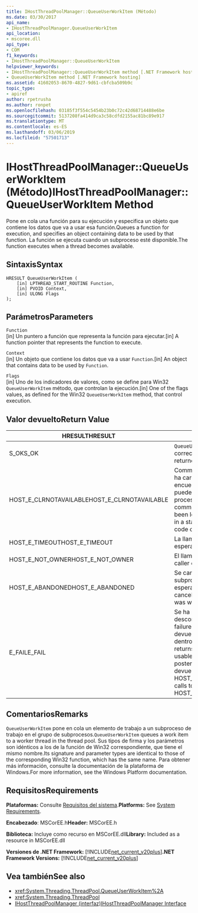 ```yaml
---
title: IHostThreadPoolManager::QueueUserWorkItem (Método)
ms.date: 03/30/2017
api_name:
- IHostThreadPoolManager.QueueUserWorkItem
api_location:
- mscoree.dll
api_type:
- COM
f1_keywords:
- IHostThreadPoolManager::QueueUserWorkItem
helpviewer_keywords:
- IHostThreadPoolManager::QueueUserWorkItem method [.NET Framework hosting]
- QueueUserWorkItem method [.NET Framework hosting]
ms.assetid: 41602053-8670-4827-9d61-cbfcba509b9c
topic_type:
- apiref
author: rpetrusha
ms.author: ronpet
ms.openlocfilehash: 03185f3f554c5454b23b0c72c42d68714488e6be
ms.sourcegitcommit: 5137208fa414d9ca3c58cdfd2155ac81bc89e917
ms.translationtype: MT
ms.contentlocale: es-ES
ms.lasthandoff: 03/06/2019
ms.locfileid: "57501713"
---
```

# <a name="ihostthreadpoolmanagerqueueuserworkitem-method"></a><span data-ttu-id="5de8d-102">IHostThreadPoolManager::QueueUserWorkItem (Método)</span><span class="sxs-lookup"><span data-stu-id="5de8d-102">IHostThreadPoolManager::QueueUserWorkItem Method</span></span>
<span data-ttu-id="5de8d-103">Pone en cola una función para su ejecución y especifica un objeto que contiene los datos que va a usar esa función.</span><span class="sxs-lookup"><span data-stu-id="5de8d-103">Queues a function for execution, and specifies an object containing data to be used by that function.</span></span> <span data-ttu-id="5de8d-104">La función se ejecuta cuando un subproceso esté disponible.</span><span class="sxs-lookup"><span data-stu-id="5de8d-104">The function executes when a thread becomes available.</span></span>  
  
## <a name="syntax"></a><span data-ttu-id="5de8d-105">Sintaxis</span><span class="sxs-lookup"><span data-stu-id="5de8d-105">Syntax</span></span>  
  
```  
HRESULT QueueUserWorkItem (  
    [in] LPTHREAD_START_ROUTINE Function,  
    [in] PVOID Context,  
    [in] ULONG Flags  
);  
```  
  
## <a name="parameters"></a><span data-ttu-id="5de8d-106">Parámetros</span><span class="sxs-lookup"><span data-stu-id="5de8d-106">Parameters</span></span>  
 `Function`  
 <span data-ttu-id="5de8d-107">[in] Un puntero a función que representa la función para ejecutar.</span><span class="sxs-lookup"><span data-stu-id="5de8d-107">[in] A function pointer that represents the function to execute.</span></span>  
  
 `Context`  
 <span data-ttu-id="5de8d-108">[in] Un objeto que contiene los datos que va a usar `Function`.</span><span class="sxs-lookup"><span data-stu-id="5de8d-108">[in] An object that contains data to be used by `Function`.</span></span>  
  
 `Flags`  
 <span data-ttu-id="5de8d-109">[in] Uno de los indicadores de valores, como se define para Win32 `QueueUserWorkItem` método, que controlan la ejecución.</span><span class="sxs-lookup"><span data-stu-id="5de8d-109">[in] One of the flags values, as defined for the Win32 `QueueUserWorkItem` method, that control execution.</span></span>  
  
## <a name="return-value"></a><span data-ttu-id="5de8d-110">Valor devuelto</span><span class="sxs-lookup"><span data-stu-id="5de8d-110">Return Value</span></span>  
  
|<span data-ttu-id="5de8d-111">HRESULT</span><span class="sxs-lookup"><span data-stu-id="5de8d-111">HRESULT</span></span>|<span data-ttu-id="5de8d-112">Descripción</span><span class="sxs-lookup"><span data-stu-id="5de8d-112">Description</span></span>|  
|-------------|-----------------|  
|<span data-ttu-id="5de8d-113">S_OK</span><span class="sxs-lookup"><span data-stu-id="5de8d-113">S_OK</span></span>|<span data-ttu-id="5de8d-114">`QueueUserWorkItem` se devolvió correctamente.</span><span class="sxs-lookup"><span data-stu-id="5de8d-114">`QueueUserWorkItem` returned successfully.</span></span>|  
|<span data-ttu-id="5de8d-115">HOST_E_CLRNOTAVAILABLE</span><span class="sxs-lookup"><span data-stu-id="5de8d-115">HOST_E_CLRNOTAVAILABLE</span></span>|<span data-ttu-id="5de8d-116">Common language runtime (CLR) no se ha cargado en un proceso o el CLR se encuentra en un estado en el que no se puede ejecutar código administrado o procesar la llamada correctamente.</span><span class="sxs-lookup"><span data-stu-id="5de8d-116">The common language runtime (CLR) has not been loaded into a process, or the CLR is in a state in which it cannot run managed code or process the call successfully.</span></span>|  
|<span data-ttu-id="5de8d-117">HOST_E_TIMEOUT</span><span class="sxs-lookup"><span data-stu-id="5de8d-117">HOST_E_TIMEOUT</span></span>|<span data-ttu-id="5de8d-118">La llamada ha agotado el tiempo de espera.</span><span class="sxs-lookup"><span data-stu-id="5de8d-118">The call timed out.</span></span>|  
|<span data-ttu-id="5de8d-119">HOST_E_NOT_OWNER</span><span class="sxs-lookup"><span data-stu-id="5de8d-119">HOST_E_NOT_OWNER</span></span>|<span data-ttu-id="5de8d-120">El llamador no posee el bloqueo.</span><span class="sxs-lookup"><span data-stu-id="5de8d-120">The caller does not own the lock.</span></span>|  
|<span data-ttu-id="5de8d-121">HOST_E_ABANDONED</span><span class="sxs-lookup"><span data-stu-id="5de8d-121">HOST_E_ABANDONED</span></span>|<span data-ttu-id="5de8d-122">Se canceló un evento mientras un subproceso bloqueado o fibra estaba esperando en ella.</span><span class="sxs-lookup"><span data-stu-id="5de8d-122">An event was canceled while a blocked thread or fiber was waiting on it.</span></span>|  
|<span data-ttu-id="5de8d-123">E_FAIL</span><span class="sxs-lookup"><span data-stu-id="5de8d-123">E_FAIL</span></span>|<span data-ttu-id="5de8d-124">Se ha producido un error irrecuperable desconocido.</span><span class="sxs-lookup"><span data-stu-id="5de8d-124">An unknown catastrophic failure occurred.</span></span> <span data-ttu-id="5de8d-125">Cuando un método devuelve E_FAIL, CLR ya no es utilizable dentro del proceso.</span><span class="sxs-lookup"><span data-stu-id="5de8d-125">When a method returns E_FAIL, the CLR is no longer usable within the process.</span></span> <span data-ttu-id="5de8d-126">Las llamadas posteriores a métodos de hospedaje devuelven HOST_E_CLRNOTAVAILABLE.</span><span class="sxs-lookup"><span data-stu-id="5de8d-126">Subsequent calls to hosting methods return HOST_E_CLRNOTAVAILABLE.</span></span>|  
  
## <a name="remarks"></a><span data-ttu-id="5de8d-127">Comentarios</span><span class="sxs-lookup"><span data-stu-id="5de8d-127">Remarks</span></span>  
 <span data-ttu-id="5de8d-128">`QueueUserWorkItem` pone en cola un elemento de trabajo a un subproceso de trabajo en el grupo de subprocesos.</span><span class="sxs-lookup"><span data-stu-id="5de8d-128">`QueueUserWorkItem` queues a work item to a worker thread in the thread pool.</span></span> <span data-ttu-id="5de8d-129">Sus tipos de firma y los parámetros son idénticos a los de la función de Win32 correspondiente, que tiene el mismo nombre.</span><span class="sxs-lookup"><span data-stu-id="5de8d-129">Its signature and parameter types are identical to those of the corresponding Win32 function, which has the same name.</span></span> <span data-ttu-id="5de8d-130">Para obtener más información, consulte la documentación de la plataforma de Windows.</span><span class="sxs-lookup"><span data-stu-id="5de8d-130">For more information, see the Windows Platform documentation.</span></span>  
  
## <a name="requirements"></a><span data-ttu-id="5de8d-131">Requisitos</span><span class="sxs-lookup"><span data-stu-id="5de8d-131">Requirements</span></span>  
 <span data-ttu-id="5de8d-132">**Plataformas:** Consulte [Requisitos del sistema](../../../../docs/framework/get-started/system-requirements.md).</span><span class="sxs-lookup"><span data-stu-id="5de8d-132">**Platforms:** See [System Requirements](../../../../docs/framework/get-started/system-requirements.md).</span></span>  
  
 <span data-ttu-id="5de8d-133">**Encabezado**: MSCorEE.h</span><span class="sxs-lookup"><span data-stu-id="5de8d-133">**Header:** MSCorEE.h</span></span>  
  
 <span data-ttu-id="5de8d-134">**Biblioteca:** Incluye como recurso en MSCorEE.dll</span><span class="sxs-lookup"><span data-stu-id="5de8d-134">**Library:** Included as a resource in MSCorEE.dll</span></span>  
  
 <span data-ttu-id="5de8d-135">**Versiones de .NET Framework:** [!INCLUDE[net_current_v20plus](../../../../includes/net-current-v20plus-md.md)]</span><span class="sxs-lookup"><span data-stu-id="5de8d-135">**.NET Framework Versions:** [!INCLUDE[net_current_v20plus](../../../../includes/net-current-v20plus-md.md)]</span></span>  
  
## <a name="see-also"></a><span data-ttu-id="5de8d-136">Vea también</span><span class="sxs-lookup"><span data-stu-id="5de8d-136">See also</span></span>
- <xref:System.Threading.ThreadPool.QueueUserWorkItem%2A>
- <xref:System.Threading.ThreadPool>
- [<span data-ttu-id="5de8d-137">IHostThreadPoolManager (interfaz)</span><span class="sxs-lookup"><span data-stu-id="5de8d-137">IHostThreadPoolManager Interface</span></span>](../../../../docs/framework/unmanaged-api/hosting/ihostthreadpoolmanager-interface.md)
